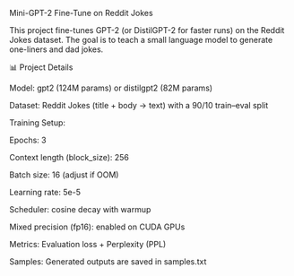 Mini-GPT-2 Fine-Tune on Reddit Jokes

This project fine-tunes GPT-2 (or DistilGPT-2 for faster runs) on the Reddit Jokes dataset. The goal is to teach a small language model to generate one-liners and dad jokes.



📊 Project Details

Model: gpt2 (124M params) or distilgpt2 (82M params)

Dataset: Reddit Jokes (title + body → text) with a 90/10 train–eval split

Training Setup:

Epochs: 3

Context length (block_size): 256

Batch size: 16 (adjust if OOM)

Learning rate: 5e-5

Scheduler: cosine decay with warmup

Mixed precision (fp16): enabled on CUDA GPUs

Metrics: Evaluation loss + Perplexity (PPL)

Samples: Generated outputs are saved in samples.txt